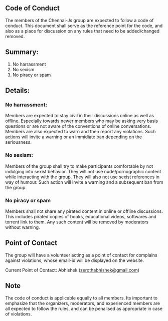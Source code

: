 ## Code of Conduct
The members of the Chennai-Js group are expected to follow a code of conduct. This document shall serve as the reference point for the code, and also as a place for discussion on any rules that need to be added/changed removed. 

## Summary:
1. No harrassment
2. No sexism
3. No piracy or spam

## Details:

### No harrassment:
Members are expected to stay civil in their discussions online as well as offline. Especially towards newer members who may be asking very basis questions or are not aware of the conventions of online conversations. Members are also expected to warn and then report any violations. Such actions will invite a warning or an immidiate ban depending on the seriousness.

### No sexism:
Members of the group shall try to make participants comfortable by not indulging into sexist behavior. They will not use nude/pornographic content while interacting with the group. They will also not use sexist references in way of humour. Such action will invite a warning and a subsequent ban from the group.

### No piracy or spam
Members shall not share any pirated content in online or offline discussions. This includes pirated copies of books, educational videos, softwares and torrent link to them. Any such content will be removed by moderators without warning.

## Point of Contact
The group will have a volunteer acting as a point of contact for complains against violations, whose email-id will be displayed on the website.

Current Point of Contact: Abhishek (zerothabhishek@gmail.com)

## Note
The code of conduct is applicable equally to all members. Its important to emphasize that the organizers, moderators, and experienced members are all expected to follow the rules, and can be penalised as appropriate in case of violations.
